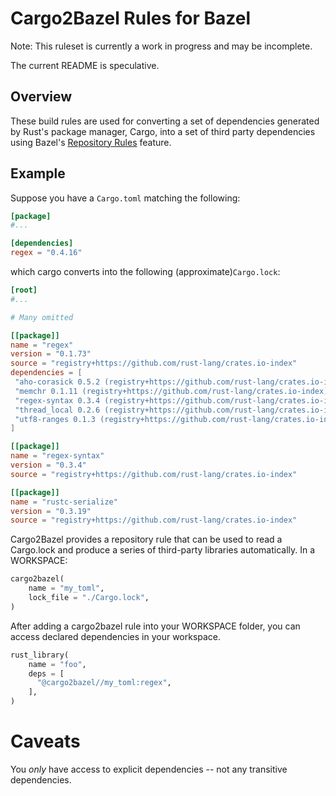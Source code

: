# Cargo2Bazel Rules for Bazel

Note: This ruleset is currently a work in progress and may be incomplete.

The current README is speculative.

## Overview

These build rules are used for converting a set of dependencies generated by Rust's package manager, Cargo, into a set of third party dependencies using Bazel's [Repository Rules](https://www.bazel.io/versions/master/docs/skylark/repository_rules.html) feature.

## Example

Suppose you have a `Cargo.toml` matching the following:

```toml
[package]
#...

[dependencies]
regex = "0.4.16"
```

which cargo converts into the following (approximate)`Cargo.lock`:
```toml
[root]
#...

# Many omitted

[[package]]
name = "regex"
version = "0.1.73"
source = "registry+https://github.com/rust-lang/crates.io-index"
dependencies = [
 "aho-corasick 0.5.2 (registry+https://github.com/rust-lang/crates.io-index)",
 "memchr 0.1.11 (registry+https://github.com/rust-lang/crates.io-index)",
 "regex-syntax 0.3.4 (registry+https://github.com/rust-lang/crates.io-index)",
 "thread_local 0.2.6 (registry+https://github.com/rust-lang/crates.io-index)",
 "utf8-ranges 0.1.3 (registry+https://github.com/rust-lang/crates.io-index)",
]

[[package]]
name = "regex-syntax"
version = "0.3.4"
source = "registry+https://github.com/rust-lang/crates.io-index"

[[package]]
name = "rustc-serialize"
version = "0.3.19"
source = "registry+https://github.com/rust-lang/crates.io-index"
```

Cargo2Bazel provides a repository rule that can be used to read a Cargo.lock and produce a series of third-party libraries automatically. In a WORKSPACE:

```python
cargo2bazel(
    name = "my_toml",
    lock_file = "./Cargo.lock",
)
```

After adding a cargo2bazel rule into your WORKSPACE folder, you can access declared dependencies in your workspace.

```python
rust_library(
    name = "foo",
    deps = [
      "@cargo2bazel//my_toml:regex",
    ],
)
```

# Caveats

You *only* have access to explicit dependencies -- not any transitive dependencies.
